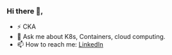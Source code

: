 ### Hi there 👋,

<!--
**A4ANK/A4ANK** is a ✨ _special_ ✨ repository because its `README.md` (this file) appears on your GitHub profile.

Here are some ideas to get you started:

- 🔭 I’m currently working on 
- 🤔 I’m looking for help with 
- 😄 Pronouns: ...
- ⚡ Fun fact: ...
- 👯 

-->
- ⚡ CKA
- 💬 Ask me about K8s, Containers, cloud computing.
- 📫 How to reach me: [LinkedIn](https://www.linkedin.com/in/a4ankur/) 
